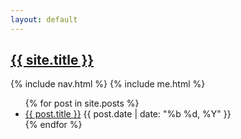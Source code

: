 ```yaml
---
layout: default
---
```

<div class="home">
<meta name="yandex-verification" content="9a04d918595d0643" />
	<section class="site-header">
		<h1 class="smallcap"><a class="site-title" href="{{ '/' | prepend: site.baseurl | prepend: site.url }}">{{ site.title }}</a></h1>
		{% include nav.html %}
		{% include me.html %}
	</section>
	<section>
		<ul class="post-list">
			{% for post in site.posts %}
			<li>
				<a href="{{ post.url | prepend: site.baseurl | prepend: site.url }}">{{ post.title }}</a> <time datetime="{{ post.date | date_to_xmlschema }}">{{ post.date | date: "%b %d, %Y" }}</time>
			</li>
			{% endfor %}
		</ul>
	</section>
</div>
